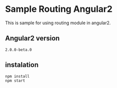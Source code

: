 # Sample Routing Angular2
This is sample for using routing module in angular2.

## Angular2 version
```
2.0.0-beta.0
```

## instalation
```
npm install
npm start
```
